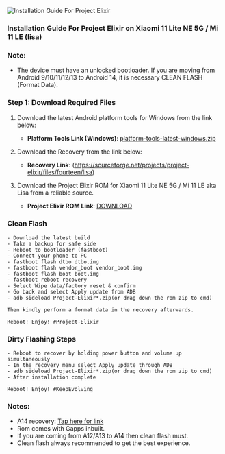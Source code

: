 ![Installation Guide For Project Elixir](https://i.imgur.com/42LxtAl.png)

### Installation Guide For Project Elixir on Xiaomi 11 Lite NE 5G / Mi 11 LE (lisa)

###  **Note:** 
- The device must have an unlocked bootloader. If you are moving from Android 9/10/11/12/13 to Android 14, it is necessary CLEAN FLASH (Format Data).

### Step 1: Download Required Files
1. Download the latest Android platform tools for Windows from the link below:
   - **Platform Tools Link (Windows)**: [platform-tools-latest-windows.zip](https://dl.google.com/android/repository/platform-tools-latest-windows.zip)

2. Download the Recovery from the link below:
   - **Recovery Link**: (https://sourceforge.net/projects/project-elixir/files/fourteen/lisa)

3. Download the Project Elixir ROM for Xiaomi 11 Lite NE 5G / Mi 11 LE aka Lisa from a reliable source.
   - **Project Elixir ROM Link**: [DOWNLOAD](https://projectelixiros.com/device/lisa)

### Clean Flash
```
- Download the latest build
- Take a backup for safe side
- Reboot to bootloader (fastboot)
- Connect your phone to PC
- fastboot flash dtbo dtbo.img
- fastboot flash vendor_boot vendor_boot.img
- fastboot flash boot boot.img
- fastboot reboot recovery
- Select Wipe data/factory reset & confirm
- Go back and select Apply update from ADB
- adb sideload Project-Elixir*.zip(or drag down the rom zip to cmd)

Then kindly perform a format data in the recovery afterwards.

Reboot! Enjoy! #Project-Elixir
```

### Dirty Flashing Steps
```
- Reboot to recover by holding power button and volume up simultaneously
- In the recovery menu select Apply update through ADB
- adb sideload Project-Elixir*.zip(or drag down the rom zip to cmd)
- After installation complete

Reboot! Enjoy! #KeepEvolving
```
### Notes:

- A14 recovery: [Tap here for link](https://sourceforge.net/projects/project-elixir/files/fourteen/lisa)
- Rom comes with Gapps inbuilt.
- If you are coming from A12/A13 to A14 then clean flash must.
- Clean flash always recommended to get the best experience.
